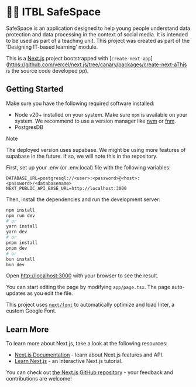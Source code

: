 # 🧑‍🏫 ITBL SafeSpace

SafeSpace is an application designed to help young people understand data protection and data processing in the context of social media. It is intended to be used as part of a teaching unit. This project was created as part of the ‘Designing IT-based learning’ module.

This is a [Next.js](https://nextjs.org/) project bootstrapped with [`create-next-app`](https://github.com/vercel/next.js/tree/canary/packages/create-next-aThis is the source code developed pp).

## Getting Started

Make sure you have the following required software installed:

- Node v20+ installed on your system. Make sure `npm` is available on your system.
  We recommend to use a version manager like [nvm](https://github.com/nvm-sh/nvm) or [fnm](https://github.com/Schniz/fnm).
- PostgresDB

> [!NOTE]
> The deployed version uses supabase. We might be using more features of supabase in the future. If so, we will note this in the repository.

First, set up your .env (or .env.local) file with the following variables:

```dotenv
DATABASE_URL=postgresql://<user>:<password>@<host>:<password>/<databasename>
NEXT_PUBLIC_API_BASE_URL=http://localhost:3000
```

Then, install the dependencies and run the development server:

```bash
npm install
npm run dev
# or
yarn install
yarn dev
# or
pnpm install
pnpm dev
# or
bun install
bun dev
```

Open [http://localhost:3000](http://localhost:3000) with your browser to see the result.

You can start editing the page by modifying `app/page.tsx`. The page auto-updates as you edit the file.

This project uses [`next/font`](https://nextjs.org/docs/basic-features/font-optimization) to automatically optimize and load Inter, a custom Google Font.

## Learn More

To learn more about Next.js, take a look at the following resources:

- [Next.js Documentation](https://nextjs.org/docs) - learn about Next.js features and API.
- [Learn Next.js](https://nextjs.org/learn) - an interactive Next.js tutorial.

You can check out [the Next.js GitHub repository](https://github.com/vercel/next.js/) - your feedback and contributions are welcome!
